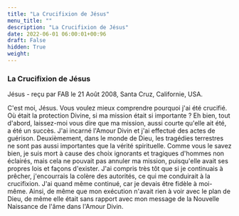 ```yaml
---
title: "La Crucifixion de Jésus"
menu_title: ""
description: "La Crucifixion de Jésus"
date: 2022-06-01 06:00:01+00:96
draft: False
hidden: True
weight:
---
```

### La Crucifixion de Jésus

Jésus - reçu par FAB le 21 Août 2008, Santa Cruz, Californie, USA.

C'est moi, Jésus.
Vous voulez mieux comprendre pourquoi j'ai été crucifié. Où était la protection Divine, si ma mission était si importante ?
Eh bien, tout d'abord, laissez-moi vous dire que ma mission, aussi courte qu'elle ait été, a été un succès. J'ai incarné l'Amour Divin et j'ai effectué des actes de guérison.
Deuxièmement, dans le monde de Dieu, les tragédies terrestres ne sont pas aussi importantes que la vérité spirituelle. Comme vous le savez bien, je suis mort à cause des choix ignorants et tragiques d'hommes non éclairés, mais cela ne pouvait pas annuler ma mission, puisqu'elle avait ses propres lois et façons d'exister.
J'ai compris très tôt que si je continuais à prêcher, j'encourrais la colère des autorités, ce qui me conduirait à la crucifixion. J'ai quand même continué, car je devais être fidèle à moi-même. Ainsi, de même que mon exécution n'avait rien à voir avec le plan de Dieu, de même elle était sans rapport avec mon message de la Nouvelle Naissance de l'âme dans l'Amour Divin.